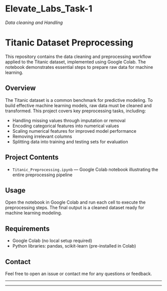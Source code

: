 # Elevate_Labs_Task-1
*Data cleaning and Handling*
# Titanic Dataset Preprocessing

This repository contains the data cleaning and preprocessing workflow applied to the Titanic dataset, implemented using Google Colab. The notebook demonstrates essential steps to prepare raw data for machine learning.

## Overview

The Titanic dataset is a common benchmark for predictive modeling. To build effective machine learning models, raw data must be cleaned and transformed. This project covers key preprocessing tasks, including:

- Handling missing values through imputation or removal  
- Encoding categorical features into numerical values  
- Scaling numerical features for improved model performance  
- Removing irrelevant columns  
- Splitting data into training and testing sets for evaluation  

## Project Contents

- `Titanic_Preprocessing.ipynb` — Google Colab notebook illustrating the entire preprocessing pipeline  

## Usage

Open the notebook in Google Colab and run each cell to execute the preprocessing steps. The final output is a cleaned dataset ready for machine learning modeling.

## Requirements

- Google Colab (no local setup required)  
- Python libraries: pandas, scikit-learn (pre-installed in Colab)

## Contact

Feel free to open an issue or contact me for any questions or feedback.

---


---

